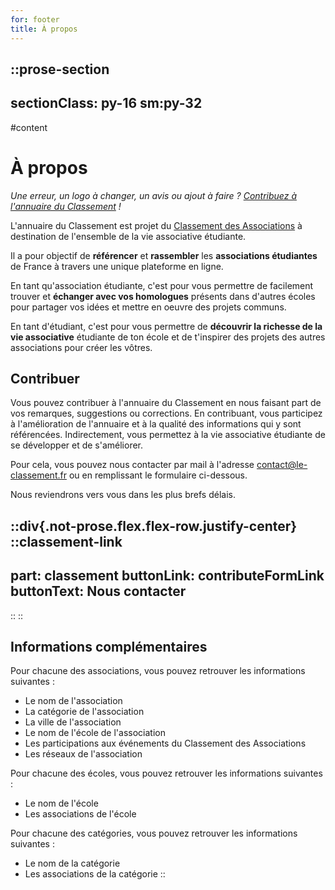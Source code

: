 ```yaml
---
for: footer
title: À propos
---
```


::prose-section
---
sectionClass: py-16 sm:py-32
---
#content
# À propos

*Une erreur, un logo à changer, un avis ou ajout à faire ? [Contribuez à l'annuaire du Classement](#contribuer) !*

L'annuaire du Classement est projet du [Classement des Associations](https://le-classement.fr) à destination de l'ensemble de la vie associative étudiante.

Il a pour objectif de **référencer** et **rassembler** les **associations étudiantes** de France à travers une unique plateforme en ligne.

En tant qu'association étudiante, c'est pour vous permettre de facilement trouver et **échanger avec vos homologues** présents dans d'autres écoles pour partager vos idées et mettre en oeuvre des projets communs.

En tant d'étudiant, c'est pour vous permettre de **découvrir la richesse de la vie associative** étudiante de ton école et de t'inspirer des projets des autres associations pour créer les vôtres.

## Contribuer

Vous pouvez contribuer à l'annuaire du Classement en nous faisant part de vos remarques, suggestions ou corrections. En contribuant, vous participez à l'amélioration de l'annuaire et à la qualité des informations qui y sont référencées. Indirectement, vous permettez à la vie associative étudiante de se développer et de s'améliorer.

Pour cela, vous pouvez nous contacter par mail à l'adresse [contact@le-classement.fr](mailto:contact@le-classement.fr) ou en remplissant le formulaire ci-dessous.

Nous reviendrons vers vous dans les plus brefs délais.

::div{.not-prose.flex.flex-row.justify-center}
  ::classement-link
  ---
  part: classement
  buttonLink: contributeFormLink
  buttonText: Nous contacter
  ---
  ::
::

## Informations complémentaires

Pour chacune des associations, vous pouvez retrouver les informations suivantes :
- Le nom de l'association
- La catégorie de l'association
- La ville de l'association
- Le nom de l'école de l'association
- Les participations aux événements du Classement des Associations
- Les réseaux de l'association

Pour chacune des écoles, vous pouvez retrouver les informations suivantes :
- Le nom de l'école
- Les associations de l'école

Pour chacune des catégories, vous pouvez retrouver les informations suivantes :
- Le nom de la catégorie
- Les associations de la catégorie
::
